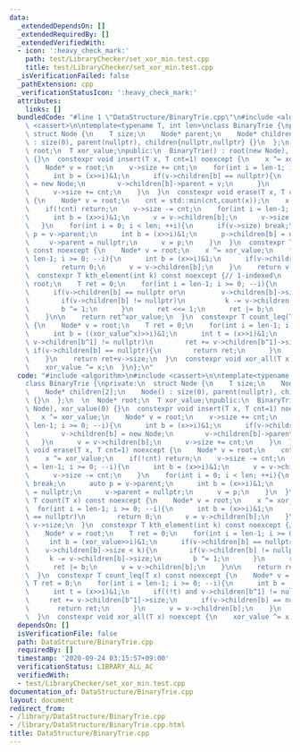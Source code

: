 ```yaml
---
data:
  _extendedDependsOn: []
  _extendedRequiredBy: []
  _extendedVerifiedWith:
  - icon: ':heavy_check_mark:'
    path: test/LibraryChecker/set_xor_min.test.cpp
    title: test/LibraryChecker/set_xor_min.test.cpp
  _isVerificationFailed: false
  _pathExtension: cpp
  _verificationStatusIcon: ':heavy_check_mark:'
  attributes:
    links: []
  bundledCode: "#line 1 \"DataStructure/BinaryTrie.cpp\"\n#include <algorithm>\n#include\
    \ <cassert>\n\ntemplate<typename T, int len>\nclass BinaryTrie {\nprivate:\n \
    \ struct Node {\n    T size;\n    Node* parent;\n    Node* children[2];\n    Node()\
    \ : size(0), parent(nullptr), children{nullptr,nullptr} {}\n  };\n  \n  Node*\
    \ root;\n  T xor_value;\npublic:\n  BinaryTrie() : root(new Node), xor_value(0)\
    \ {}\n  constexpr void insert(T x, T cnt=1) noexcept {\n    x ^= xor_value;\n\
    \    Node* v = root;\n    v->size += cnt;\n    for(int i = len-1; i >= 0; --i){\n\
    \      int b = (x>>i)&1;\n      if(v->children[b] == nullptr){\n        v->children[b]\
    \ = new Node;\n        v->children[b]->parent = v;\n      }\n      v = v->children[b];\n\
    \      v->size += cnt;\n    }\n  }\n  constexpr void erase(T x, T cnt=1) noexcept\
    \ {\n    Node* v = root;\n    cnt = std::min(cnt,count(x));\n    x ^= xor_value;\n\
    \    if(!cnt) return;\n    v->size -= cnt;\n    for(int i = len-1; i >= 0; --i){\n\
    \      int b = (x>>i)&1;\n      v = v->children[b];\n      v->size -= cnt;\n \
    \   }\n    for(int i = 0; i < len; ++i){\n      if(v->size) break;\n      auto\
    \ p = v->parent;\n      int b = (x>>i)&1;\n      p->children[b] = nullptr;\n \
    \     v->parent = nullptr;\n      v = p;\n    }\n  }\n  constexpr T count(T x)\
    \ const noexcept {\n    Node* v = root;\n    x ^= xor_value;\n    for(int i =\
    \ len-1; i >= 0; --i){\n      int b = (x>>i)&1;\n      if(v->children[b] == nullptr)\n\
    \        return 0;\n      v = v->children[b];\n    }\n    return v->size;\n  }\n\
    \  constexpr T kth_element(int k) const noexcept {// 1-indexed\n    Node* v =\
    \ root;\n    T ret = 0;\n    for(int i = len-1; i >= 0; --i){\n      int b = (xor_value>>i)&1;\n\
    \      if(v->children[b] == nullptr or\n         v->children[b]->size < k){\n\
    \        if(v->children[b] != nullptr)\n          k -= v->children[b]->size;\n\
    \        b ^= 1;\n      }\n      ret <<= 1;\n      ret |= b;\n      v = v->children[b];\n\
    \    }\n\n    return ret^xor_value;\n  }\n  constexpr T count_leq(T x) const noexcept\
    \ {\n    Node* v = root;\n    T ret = 0;\n    for(int i = len-1; i >= 0; --i){\n\
    \      int b = ((xor_value^x)>>i)&1;\n      int t = (x>>i)&1;\n      if((!t) and\
    \ v->children[b^1] != nullptr)\n        ret += v->children[b^1]->size;\n     \
    \ if(v->children[b] == nullptr){\n        return ret;\n      }\n      v = v->children[b];\n\
    \    }\n    return ret+v->size;\n  }\n  constexpr void xor_all(T x) noexcept {\n\
    \    xor_value ^= x;\n  }\n};\n"
  code: "#include <algorithm>\n#include <cassert>\n\ntemplate<typename T, int len>\n\
    class BinaryTrie {\nprivate:\n  struct Node {\n    T size;\n    Node* parent;\n\
    \    Node* children[2];\n    Node() : size(0), parent(nullptr), children{nullptr,nullptr}\
    \ {}\n  };\n  \n  Node* root;\n  T xor_value;\npublic:\n  BinaryTrie() : root(new\
    \ Node), xor_value(0) {}\n  constexpr void insert(T x, T cnt=1) noexcept {\n \
    \   x ^= xor_value;\n    Node* v = root;\n    v->size += cnt;\n    for(int i =\
    \ len-1; i >= 0; --i){\n      int b = (x>>i)&1;\n      if(v->children[b] == nullptr){\n\
    \        v->children[b] = new Node;\n        v->children[b]->parent = v;\n   \
    \   }\n      v = v->children[b];\n      v->size += cnt;\n    }\n  }\n  constexpr\
    \ void erase(T x, T cnt=1) noexcept {\n    Node* v = root;\n    cnt = std::min(cnt,count(x));\n\
    \    x ^= xor_value;\n    if(!cnt) return;\n    v->size -= cnt;\n    for(int i\
    \ = len-1; i >= 0; --i){\n      int b = (x>>i)&1;\n      v = v->children[b];\n\
    \      v->size -= cnt;\n    }\n    for(int i = 0; i < len; ++i){\n      if(v->size)\
    \ break;\n      auto p = v->parent;\n      int b = (x>>i)&1;\n      p->children[b]\
    \ = nullptr;\n      v->parent = nullptr;\n      v = p;\n    }\n  }\n  constexpr\
    \ T count(T x) const noexcept {\n    Node* v = root;\n    x ^= xor_value;\n  \
    \  for(int i = len-1; i >= 0; --i){\n      int b = (x>>i)&1;\n      if(v->children[b]\
    \ == nullptr)\n        return 0;\n      v = v->children[b];\n    }\n    return\
    \ v->size;\n  }\n  constexpr T kth_element(int k) const noexcept {// 1-indexed\n\
    \    Node* v = root;\n    T ret = 0;\n    for(int i = len-1; i >= 0; --i){\n \
    \     int b = (xor_value>>i)&1;\n      if(v->children[b] == nullptr or\n     \
    \    v->children[b]->size < k){\n        if(v->children[b] != nullptr)\n     \
    \     k -= v->children[b]->size;\n        b ^= 1;\n      }\n      ret <<= 1;\n\
    \      ret |= b;\n      v = v->children[b];\n    }\n\n    return ret^xor_value;\n\
    \  }\n  constexpr T count_leq(T x) const noexcept {\n    Node* v = root;\n   \
    \ T ret = 0;\n    for(int i = len-1; i >= 0; --i){\n      int b = ((xor_value^x)>>i)&1;\n\
    \      int t = (x>>i)&1;\n      if((!t) and v->children[b^1] != nullptr)\n   \
    \     ret += v->children[b^1]->size;\n      if(v->children[b] == nullptr){\n \
    \       return ret;\n      }\n      v = v->children[b];\n    }\n    return ret+v->size;\n\
    \  }\n  constexpr void xor_all(T x) noexcept {\n    xor_value ^= x;\n  }\n};\n"
  dependsOn: []
  isVerificationFile: false
  path: DataStructure/BinaryTrie.cpp
  requiredBy: []
  timestamp: '2020-09-24 03:15:57+09:00'
  verificationStatus: LIBRARY_ALL_AC
  verifiedWith:
  - test/LibraryChecker/set_xor_min.test.cpp
documentation_of: DataStructure/BinaryTrie.cpp
layout: document
redirect_from:
- /library/DataStructure/BinaryTrie.cpp
- /library/DataStructure/BinaryTrie.cpp.html
title: DataStructure/BinaryTrie.cpp
---
```

